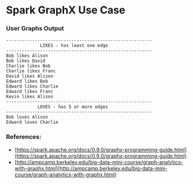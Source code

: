 Spark GraphX Use Case
=====================

### User Graphs Output
```
--------------------------------------------------------
             LIKES - has least one edge                 
--------------------------------------------------------
Bob likes Alison
Bob likes David
Charlie likes Bob
Charlie likes Franc
David likes Alison
Edward likes Bob
Edward likes Charlie
Edward likes Franc
Kevin likes Alison
--------------------------------------------------------
            LOVES - has 5 or more edges                 
--------------------------------------------------------
Bob loves Alison
Edward loves Charlie
```

### References:

* [https://spark.apache.org/docs/0.9.0/graphx-programming-guide.html](https://spark.apache.org/docs/0.9.0/graphx-programming-guide.html)
* [http://ampcamp.berkeley.edu/big-data-mini-course/graph-analytics-with-graphx.html](http://ampcamp.berkeley.edu/big-data-mini-course/graph-analytics-with-graphx.html)

